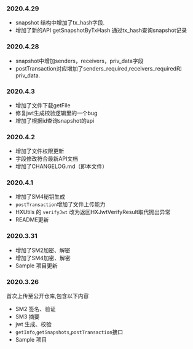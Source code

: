 ### 2020.4.29
* snapshot 结构中增加了tx_hash字段.
* 增加了新的API getSnapshotByTxHash 通过tx_hash查询snapshot记录



### 2020.4.28
* snapshot中增加senders，receivers，priv_data字段
* postTransaction对应增加了senders_required,receivers_required和priv_data.



### 2020.4.3
* 增加了文件下载getFile
* 修复jwt生成校验逻辑里的一个bug
* 增加了根据id查询snapshot的api



### 2020.4.2
* 增加了文件权限更新
* 字段修改符合最新API文档
* 增加了CHANGELOG.md（即本文件）



### 2020.4.1

* 增加了SM4秘钥生成
* `postTransaction`增加了文件上传能力
* HXUtils 的 `verifyJwt` 改为返回HXJwtVerifyResult取代抛出异常
* README更新



### 2020.3.31

* 增加了SM2加密、解密
* 增加了SM4加密、解密
* Sample 项目更新



### 2020.3.26

首次上传至公开仓库,包含以下内容

* SM2 签名、验证
* SM3 摘要
* jwt 生成、校验
* `getInfo`,`getSnapshots`,`postTransaction`接口
* Sample 项目

